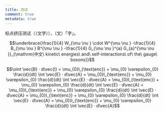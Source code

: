 ```yaml
---
title: 测试
comment: true
metadata: true
---
```


标点挤压测试（（文字）），（文）「字」。

$$\underbrace{\frac{1}{4} W_{\mu \nu } \cdot W^{\mu \nu } -\frac{1}{4} B_{\mu \nu } B^{\mu \nu } -\frac{1}{4} G_{\mu \nu }^{a} G_{a}^{\mu \nu }}_{\mathrm{中文\ kinetic\ energies\ and\ self-interactions\ of\ the\ gauge\ bosons}}$$

$$\oint \vec{B} · d\vec{l} = \mu_{0}I_{\text{enc}} + \mu_{0} \varepsilon_{0} \frac{d}{dt} \int \vec{E} · d\vec{A} = \mu_{0}I_{\text{enc}} + \mu_{0} \varepsilon_{0} \frac{d}{dt} \int \vec{E} · d\vec{A} = \mu_{0}I_{\text{enc}} + \mu_{0} \varepsilon_{0} \frac{d}{dt} \int \vec{E} · d\vec{A} = \mu_{0}I_{\text{enc}} + \mu_{0} \varepsilon_{0} \frac{d}{dt} \int \vec{E} · d\vec{A} = \mu_{0}I_{\text{enc}} + \mu_{0} \varepsilon_{0} \frac{d}{dt} \int \vec{E} · d\vec{A} = \mu_{0}I_{\text{enc}} + \mu_{0} \varepsilon_{0} \frac{d}{dt} \int \vec{E} · d\vec{A}$$
